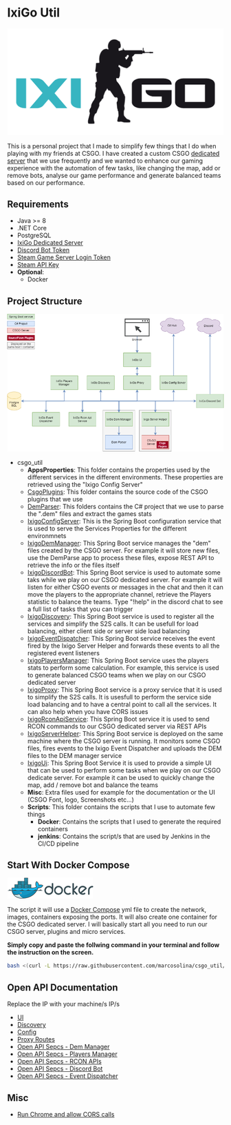 # IxiGo Util

![Rcon UI](./misc/pictures/ixigo-logo.png)

This is a personal project that I made to simplify few things that I do when playing with my friends at CSGO. I have created a custom CSGO [dedicated server](https://github.com/marcosolina/ixi_go) that we use frequently and we wanted to enhance our gaming experience with the automation of few tasks, like changing the map, add or remove bots, analyse our game performance and generate balanced teams based on our performance.

## Requirements

- Java >= 8
- .NET Core
- PostgreSQL
- [IxiGo Dedicated Server](https://github.com/marcosolina/ixi_go)
- [Discord Bot Token](./IxigoDiscordBot/)
- [Steam Game Server Login Token](http://steamcommunity.com/dev/managegameservers)
- [Steam API Key](http://steamcommunity.com/dev/apikey)
- **Optional**:
  - Docker

## Project Structure

![Rcon UI](./misc/pictures/Services_Diagram.png)

- csgo_util
  - **AppsProperties**: This folder contains the properties used by the different services in the different environments. These properties are retrieved using the "Ixigo Config Server"
  - [CsgoPlugins](./CsgoPlugins/): This folder contains the source code of the CSGO plugins that we use
  - [DemParser](./DemParser/): This folders contains the C# project that we use to parse the ".dem" files and extract the games stats
  - [IxigoConfigServer](./IxigoConfigServer/): This is the Spring Boot configuration service that is used to serve the Services Properties for the different environmnets
  - [IxigoDemManager](./IxigoDemManager): This Spring Boot service manages the "dem" files created by the CSGO server. For example it will store new files, use the DemParse app to process these files, expose REST API to retrieve the info or the files itself
  - [IxigoDiscordBot](./IxigoDiscordBot/): This Spring Boot service is used to automate some taks while we play on our CSGO dedicated server. For example it will listen for either CSGO events or messages in the chat and then it can move the players to the appropriate channel, retrieve the Players statistic to balance the teams. Type "!help" in the discord chat to see a full list of tasks that you can trigger
  - [IxigoDiscovery](./IxigoDiscovery/): This Spring Boot service is used to register all the services and simplify the S2S calls. It can be usefull for load balancing, either client side or server side load balancing
  - [IxigoEventDispatcher](./IxigoEventDispatcher/): This Spring Boot service receives the event fired by the Ixigo Server Helper and forwards these events to all the registered event listeners
  - [IxigoPlayersManager](./IxigoPlayersManager/): This Spring Boot service uses the players stats to perform some calculation. For example, this service is used to generate balanced CSGO teams when we play on our CSGO dedicated server
  - [IxigoProxy](./IxigoProxy/): This Spring Boot service is a proxy service that it is used to simplify the S2S calls. It is usesfull to perform the service side load balancing and to have a central point to call all the services. It can also help when you have CORS issues
  - [IxigoRconApiService](./IxigoRconApiService/): This Spring Boot service it is used to send RCON commands to our CSGO dedicated server via REST APIs
  - [IxigoServerHelper](./IxigoServerHelper/): This Spring Boot service is deployed on the same machine where the CSGO server is running. It monitors some CSGO files, fires events to the Ixigo Event Dispatcher and uploads the DEM files to the DEM manager service
  - [IxigoUi](./IxigoUi/): This Spring Boot Service it is used to provide a simple UI that can be used to perform some tasks when we play on our CSGO dedicate server. For example it can be used to quickly change the map, add / remove bot and balance the teams
  - **Misc**: Extra files used for example for the documentation or the UI (CSGO Font, logo, Screenshots etc...)
  - **Scripts**: This folder contains the scripts that I use to automate few things
    - **Docker**: Contains the scripts that I used to generate the required containers
    - **jenkins**: Contains the script/s that are used by Jenkins in the CI/CD pipeline

## Start With Docker Compose

![Docker Compose](./misc/pictures/docker_logo200.png)

The script it will use a [Docker Compose](https://docs.docker.com/compose/) yml file to create the network, images, containers exposing the ports. It will also create one container for the CSGO dedicated server. I will basically start all you need to run our CSGO server, plugins and micro services.

**Simply copy and paste the follwing command in your terminal and follow the instruction on the screen.**

~~~~bash
bash <(curl -L https://raw.githubusercontent.com/marcosolina/csgo_util/main/Scripts/Docker/setup.sh?$(date +%s))
~~~~

## Open API Documentation

Replace the IP with your machine/s IP/s

- [UI](http://192.168.1.8:8089/ixigoui/)
- [Discovery](http://192.168.1.8:8765/ixigodiscovery/)
- [Config](http://192.168.1.8:8888/config/ixigo-server-helper/docker)
- [Proxy Routes](http://192.168.1.8:8763/ixigoproxy/actuator/routes)
- [Open API Sepcs - Dem Manager](http://192.168.1.8:8081/demmanager/swagger-ui.html)
- [Open API Sepcs - Players Manager](http://192.168.1.8:8087/playersmanager/swagger-ui.html)
- [Open API Sepcs - RCON APIs](http://192.168.1.8:8084/rcon/swagger-ui.html)
- [Open API Sepcs - Discord Bot](http://192.168.1.8:8082/discordbot/swagger-ui.html)
- [Open API Sepcs - Event Dispatcher](http://192.168.1.8:8086/eventsdispatcher/swagger-ui.html)

## Misc

- [Run Chrome and allow CORS calls](https://stackoverflow.com/questions/3102819/disable-same-origin-policy-in-chrome)

